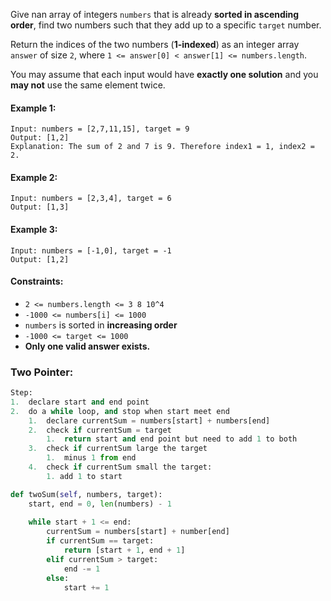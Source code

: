 Give nan array of integers `numbers` that is already <strong>sorted in ascending order</strong>, find two numbers such that they add up to a specific `target` number.

Return the indices of the two numbers (<strong>1-indexed</strong>) as an integer array `answer` of size `2`, where `1 <= answer[0] < answer[1] <= numbers.length`.

You may assume that each input would have <strong>exactly one solution</strong> and you <strong>may not</strong> use the same element twice.

#### Example 1:
```
Input: numbers = [2,7,11,15], target = 9
Output: [1,2]
Explanation: The sum of 2 and 7 is 9. Therefore index1 = 1, index2 = 2.
```

#### Example 2:
```
Input: numbers = [2,3,4], target = 6
Output: [1,3]
```

#### Example 3:
```
Input: numbers = [-1,0], target = -1
Output: [1,2]
```

#### Constraints:
  * `2 <= numbers.length <= 3 8 10^4`
  * `-1000 <= numbers[i] <= 1000`
  * `numbers` is sorted in <strong>increasing order</strong>
  * `-1000 <= target <= 1000`
  * <strong>Only one valid answer exists.</strong>

### Two Pointer:
```python
Step:
1.  declare start and end point
2.  do a while loop, and stop when start meet end
    1.  declare currentSum = numbers[start] + numbers[end]
    2.  check if currentSum = target
        1.  return start and end point but need to add 1 to both
    3.  check if currentSum large the target
        1.  minus 1 from end
    4.  check if currentSum small the target:
        1. add 1 to start

def twoSum(self, numbers, target):
    start, end = 0, len(numbers) - 1
    
    while start + 1 <= end:
        currentSum = numbers[start] + number[end]
        if currentSum == target:
            return [start + 1, end + 1]
        elif currentSum > target:
            end -= 1
        else:
            start += 1
```
